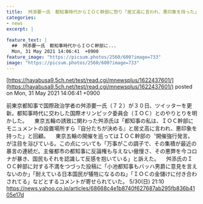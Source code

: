 ```yaml
---
title:  舛添要一氏　都知事時代からＩＯＣ幹部に怒り「居丈高に言われ、悪印象を持った」  
categories:
- news
excerpt: |
  
feature_text: |
  ##  舛添要一氏　都知事時代からＩＯＣ幹部に...
  Mon, 31 May 2021 14:06:41  +0900
feature_image: "https://picsum.photos/2560/600?image=733"
image: "https://picsum.photos/2560/600?image=733"
---
```


[https://hayabusa9.5ch.net/test/read.cgi/mnewsplus/1622437601/](https://hayabusa9.5ch.net/test/read.cgi/mnewsplus/1622437601/)
posted on Mon, 31 May 2021 14:06:41  +0900

<!--more-->

前東京都知事で国際政治学者の舛添要一氏（７２）が３０日、ツイッターを更新。都知事時代に交わした国際オリンピック委員会（ＩＯＣ）とのやりとりを明かした。 　東京五輪の誘致に関わった舛添氏は「都知事の私は、ＩＯＣ幹部にモニュメントの設置場所すら『自分たちが決める』と居丈高に言われ、悪印象を持った」と回顧。 　東京五輪の開催を巡ってはＩＯＣ幹部の〝開催強行発言〟が注目を浴びている。この点についても「万事がこの調子で、その集積が最近の暴言の連続だ。主催都市の都知事に反論権も与えない傲慢さ、その悪弊を今コロナが暴き、国民もそれを認識して反感を抱いている」と訴えた。 　舛添氏のＩＯＣ幹部に対する不満をつづった投稿に「小池都知事もバッハ男爵に意見を言えないのか」「耐えている日本国民が犠牲になるのね」「ＩＯＣの金儲けに付き合わされてる」などとするコメントが寄せられていた。 5/30(日) 21:10 https://news.yahoo.co.jp/articles/68668c4e1b8740f627687ab295fb836b4105e17d
